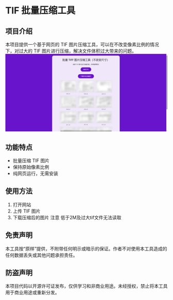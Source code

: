 # TIF 批量压缩工具

## 项目介绍
本项目提供一个基于网页的 TIF 图片压缩工具，可以在不改变像素比例的情况下，对过大的 TIF 图片进行压缩，解决文件体积过大带来的问题。
![temp](temp.png)
## 功能特点
- 批量压缩 TIF 图片
- 保持原始像素比例
- 纯网页运行，无需安装

## 使用方法
1. 打开网站
2. 上传 TIF 图片
3. 下载压缩后的图片
   注意 低于2M及过大tif文件无法读取

## 免责声明
本工具按“原样”提供，不附带任何明示或暗示的保证。作者不对使用本工具造成的任何数据丢失或其他问题承担责任。

## 防盗声明
本项目代码以开源许可证发布，仅供学习和非商业用途。未经授权，禁止将本工具用于商业用途或重新分发。
